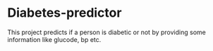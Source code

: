 # Diabetes-predictor
This project predicts if a person is diabetic or not by providing some information like glucode, bp etc.
